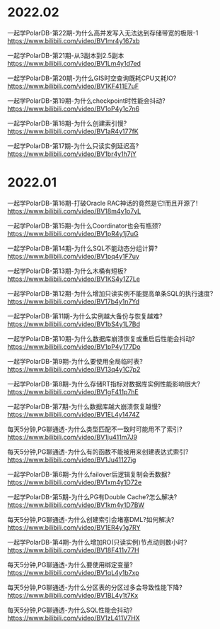 
# 2022.02

一起学PolarDB-第22期-为什么高并发写入无法达到存储带宽的极限-1 https://www.bilibili.com/video/BV1mr4y167xb

一起学PolarDB-第21期-从3副本到2.5副本 https://www.bilibili.com/video/BV1Lm4y1d7ed

一起学PolarDB-第20期-为什么GIS时空查询既耗CPU又耗IO? https://www.bilibili.com/video/BV1KF411E7uF

一起学PolarDB-第19期-为什么checkpoint时性能会抖动? https://www.bilibili.com/video/BV1oP4y1c7n6

一起学PolarDB-第18期-为什么创建索引慢? https://www.bilibili.com/video/BV1aR4y177fK

一起学PolarDB-第17期-为什么只读实例延迟高? https://www.bilibili.com/video/BV1br4y1h7jY

# 2022.01

一起学PolarDB-第16期-打破Oracle RAC神话的竟然是它!而且开源了! https://www.bilibili.com/video/BV18m4y1o7yL

一起学PolarDB-第15期-为什么Coordinator也会有瓶颈? https://www.bilibili.com/video/BV1pR4y1j7uG

一起学PolarDB-第14期-为什么SQL不能动态分组计算? https://www.bilibili.com/video/BV1pq4y1F7uy

一起学PolarDB-第13期-为什么木桶有短板? https://www.bilibili.com/video/BV1KS4y1Z7Le

一起学PolarDB-第12期-为什么增加只读实例不能提高单条SQL的执行速度? https://www.bilibili.com/video/BV17b4y1n7Yd

一起学PolarDB-第11期-为什么实例越大备份与恢复越难? https://www.bilibili.com/video/BV1bS4y1L7Bd

一起学PolarDB-第10期-为什么数据库崩溃恢复或重启后性能会抖动? https://www.bilibili.com/video/BV1pP4y177Do

一起学PolarDB-第9期-为什么要使用全局临时表? https://www.bilibili.com/video/BV13q4y1C7p2

一起学PolarDB-第8期-为什么存储RT指标对数据库实例性能影响很大? https://www.bilibili.com/video/BV1gF411p7hE

一起学PolarDB-第7期-为什么数据库越大崩溃恢复越慢? https://www.bilibili.com/video/BV1EL4y1474Z

每天5分钟,PG聊通透-为什么类型匹配不一致时可能用不了索引? https://www.bilibili.com/video/BV1ju411m7J9

每天5分钟,PG聊通透-为什么有的函数不能被用来创建表达式索引? https://www.bilibili.com/video/BV1Ju41127ig

一起学PolarDB-第6期-为什么failover后逻辑复制会丢数据? https://www.bilibili.com/video/BV1xm4y1D72e

一起学PolarDB-第5期-为什么PG有Double Cache?怎么解决? https://www.bilibili.com/video/BV1km4y1D7BW

每天5分钟,PG聊通透-为什么创建索引会堵塞DML?如何解决? https://www.bilibili.com/video/BV1ER4y1g7RY

一起学PolarDB-第4期-为什么增加RO(只读实例)节点动则数小时? https://www.bilibili.com/video/BV18F411v77H

每天5分钟,PG聊通透-为什么要使用绑定变量? https://www.bilibili.com/video/BV1qL4y1b7xp

每天5分钟,PG聊通透-为什么分区表的分区过多会导致性能下降? https://www.bilibili.com/video/BV1BL4y1t7Kx

每天5分钟,PG聊通透-为什么SQL性能会抖动? https://www.bilibili.com/video/BV1zL411V7HX
